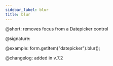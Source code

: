 ```yaml
---
sidebar_label: blur
title: blur
---          
```


@short: removes focus from a Datepicker control

@signature: 

@example: form.getItem("datepicker").blur();

@changelog: added in v.7.2